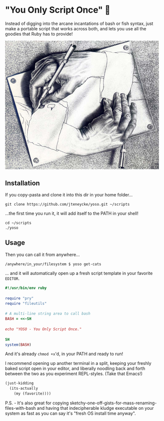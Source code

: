 # "You Only Script Once" 🎩
Instead of digging into the arcane incantations of bash or fish syntax,
just make a portable script that works across both, and lets you use
all the goodies that Ruby has to provide!

![script-writing-a-script](https://github.com/jteneycke/yoso/blob/master/escher.jpg)

## Installation
If you copy-pasta and clone it into this dir in your home folder...
```
git clone https://github.com/jteneycke/yoso.git ~/scripts
```

...the first time you run it, it will add itself to the PATH in your shell!
```
cd ~/scripts
./yoso
```

## Usage
Then you can call it from anywhere...
```
/anywhere/in_your/filesystem $ yoso get-cats
```

... and it will automatically open up a fresh script template in your favorite `EDITOR`.
```ruby
#!/usr/bin/env ruby

require "pry"
require "fileutils"

# A multi-line string area to call bash
BASH = <<-SH

echo "YOSO - You Only Script Once."

SH
system(BASH)
```
And it's already `chmod +x`'d, in your PATH and ready to run!

I recommend opening up another terminal in a split, keeping your freshly baked script open in your editor, and liberally noodling back and forth between the two as you experiment REPL-styles. (Take that Emacs!)

```lisp
(just-kidding
  (its-actually
    (my (favorite))))
```

P.S. - It's also great for copying sketchy-one-off-gists-for-mass-renaming-files-with-bash and having that indecipherable kludge executable on your system as fast as you can say it's "fresh OS install time anyway".
